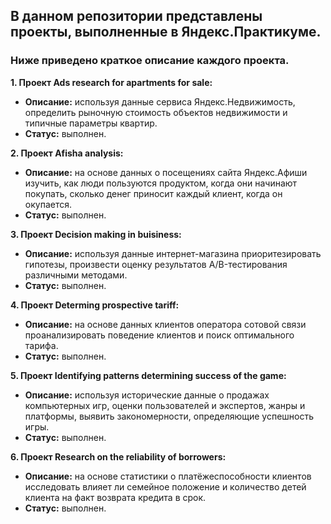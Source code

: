 ## В данном репозитории представлены проекты, выполненные в Яндекс.Практикуме.
### Ниже приведено краткое описание каждого проекта.

**1. Проект Ads research for apartments for sale:**

  - **Описание:** используя данные сервиса Яндекс.Недвижимость, определить рыночную стоимость объектов недвижимости и типичные параметры квартир.
  - **Статус:** выполнен.
  
**2. Проект Afisha analysis:**

  - **Описание:** на основе данных о посещениях сайта Яндекс.Афиши изучить, как люди пользуются продуктом, когда они начинают покупать, сколько денег приносит каждый клиент, когда он окупается.
  - **Статус:** выполнен.
 
**3. Проект Decision making in buisiness:**

  - **Описание:** используя данные интернет-магазина приоритезировать гипотезы, произвести оценку результатов A/B-тестирования различными методами.
  - **Статус:** выполнен.
  
**4. Проект Determing prospective tariff:**

  - **Описание:** на основе данных клиентов оператора сотовой связи проанализировать поведение клиентов и поиск оптимального тарифа.
  - **Статус:** выполнен.
  
**5. Проект Identifying patterns determining success of the game:**

  - **Описание:** используя исторические данные о продажах компьютерных игр, оценки пользователей и экспертов, жанры и платформы, выявить закономерности, определяющие успешность игры.
  - **Статус:** выполнен.
  
**6. Проект Research on the reliability of borrowers:**

  - **Описание:** на основе статистики о платёжеспособности клиентов исследовать влияет ли семейное положение и количество детей клиента на факт возврата кредита в срок.
  - **Статус:** выполнен.





